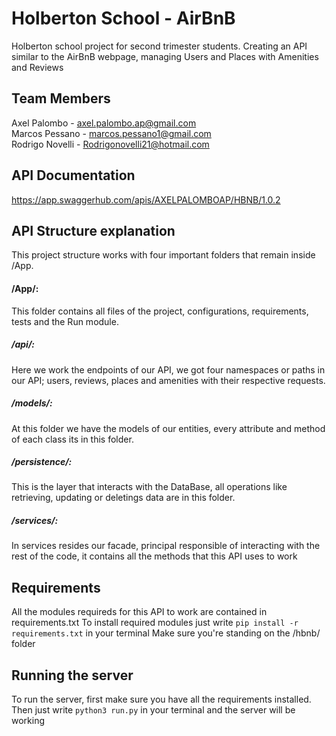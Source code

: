 # Holberton School - AirBnB

Holberton school project for second trimester students.
Creating an API similar to the AirBnB webpage, managing Users and Places with Amenities and Reviews

## Team Members
Axel Palombo - axel.palombo.ap@gmail.com <br>
Marcos Pessano - marcos.pessano1@gmail.com <br>
Rodrigo Novelli - Rodrigonovelli21@hotmail.com <br>

## API Documentation
https://app.swaggerhub.com/apis/AXELPALOMBOAP/HBNB/1.0.2

## API Structure explanation

This project structure works with four important folders that remain inside /App.

#### /App/:
This folder contains all files of the project, configurations, requirements, tests and the Run module.

##### /api/:
Here we work the endpoints of our API, we got four namespaces or paths in our API; users, reviews, places and amenities with their respective requests.

##### /models/:
At this folder we have the models of our entities, every attribute and method of each class its in this folder.

##### /persistence/:
This is the layer that interacts with the DataBase, all operations like retrieving, updating or deletings data are in this folder.

##### /services/:
In services resides our facade, principal responsible of interacting with the rest of the code, it contains all the methods that this API uses to work

## Requirements

All the modules requireds for this API to work are contained in requirements.txt
To install required modules just write `pip install -r requirements.txt` in your terminal
Make sure you're standing on the /hbnb/ folder

## Running the server

To run the server, first make sure you have all the requirements installed.
Then just write `python3 run.py` in your terminal and the server will be working


